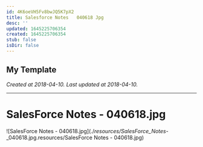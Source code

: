 ```yaml
---
id: 4K6oeVH5Fv8bwJQ5K7pX2
title: Salesforce Notes   040618 Jpg
desc: ''
updated: 1645225706354
created: 1645225706354
stub: false
isDir: false
---
```

My Template
---

_Created at 2018-04-10._
_Last updated at 2018-04-10._




---

# SalesForce Notes - 040618.jpg


![SalesForce Notes - 040618.jpg](./_resources/SalesForce_Notes_-_040618.jpg.resources/SalesForce Notes - 040618.jpg)

